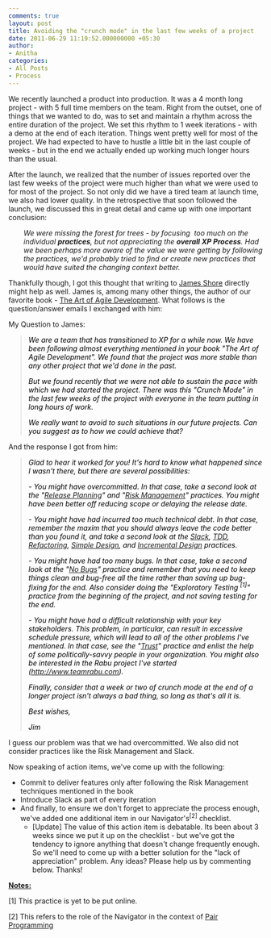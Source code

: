 ```yaml
---
comments: true
layout: post
title: Avoiding the "crunch mode" in the last few weeks of a project
date: 2011-06-29 11:19:52.000000000 +05:30
author: 
- Anitha
categories:
- All Posts
- Process
---
```

We recently launched a product into production. It was a 4 month long project - with 5 full time members on the team. Right from the outset, one of things that we wanted to do, was to set and maintain a rhythm across the entire duration of the project. We set this rhythm to 1 week iterations - with a demo at the end of each iteration. Things went pretty well for most of the project. We had expected to have to hustle a little bit in the last couple of weeks - but in the end we actually ended up working much longer hours than the usual.

After the launch, we realized that the number of issues reported over the last few weeks of the project were much higher than what we were used to for most of the project. So not only did we have a tired team at launch time, we also had lower quality. In the retrospective that soon followed the launch, we discussed this in great detail and came up with one important conclusion:
<p style="padding-left: 30px;"><em>We were missing the forest for trees - by focusing  too much on the individual <strong>practices</strong>, but not appreciating the <strong>overall XP Process</strong>. Had we been perhaps more aware of the value we were getting by following the practices, we'd probably tried to find or create new practices that would have suited the changing context better. </em></p>
Thankfully though, I got this thought that writing to <a href="http://jamesshore.com/">James Shore</a> directly might help as well. James is, among many other things, the author of our favorite book - <a href="http://jamesshore.com/Agile-Book/">The Art of Agile Development</a>. What follows is the question/answer emails I exchanged with him:

My Question to James:
<blockquote><em><span style="color: #000000;">We are a team that has transitioned to XP for a while now. We have been following almost everything mentioned in your book "The Art of Agile Development". We found that the project was more stable than any other project that we'd done in the past.</span></em>

<em><span style="color: #000000;">
</span></em>

<em><span style="color: #000000;">But we found recently that we were not able to sustain the pace with which we had started the project. There was this "Crunch Mode" in the last few weeks of the project with everyone in the team putting in long hours of work.</span></em>

<em><span style="color: #000000;">
</span></em>

<em><span style="color: #000000;">We really want to avoid to such situations in our future projects. Can you suggest as to how we could achieve that?</span></em></blockquote>
And the response I got from him:
<blockquote>
<p style="text-align: left;"><em><span style="color: #000000;">Glad to hear it worked for you! It's hard to know what happened since I wasn't there, but there are several possibilities:</span></em></p>
<p style="text-align: left;"><em><span style="color: #000000;">
</span></em></p>
<p style="text-align: left;"><em><span style="color: #000000;">- You might have overcommitted. In that case, take a second look at the "<a href="http://jamesshore.com/Agile-Book/release_planning.html" target="_blank">Release Planning</a>" and "<a href="http://jamesshore.com/Blog/Use-Risk-Management-to-Make-Solid-Commitments.html" target="_blank">Risk Management</a>" practices. You might have been better off reducing scope or delaying the release date.</span></em></p>
<p style="text-align: left;"><em><span style="color: #000000;">
</span></em></p>
<em><span style="color: #000000;">- You might have had incurred too much technical debt. In that case, remember the maxim that you should always leave the code better than you found it, and take a second look at the <a href="http://jamesshore.com/Agile-Book/slack.html" target="_blank">Slack</a>, <a href="http://jamesshore.com/Agile-Book/test_driven_development.html" target="_blank">TDD</a>, <a href="http://jamesshore.com/Agile-Book/refactoring.html" target="_blank">Refactoring</a>, <a href="http://jamesshore.com/Agile-Book/simple_design.html" target="_blank">Simple Design</a>, and <a href="http://jamesshore.com/Agile-Book/incremental_design.html" target="_blank">Incremental Design</a> practices.</span></em>

<em><span style="color: #000000;">
</span></em>

<em><span style="color: #000000;">- You might have had too many bugs. In that case, take a second look at the "<a href="http://jamesshore.com/Agile-Book/no_bugs.html" target="_blank">No Bugs</a>" practice and remember that you need to keep things clean and bug-free all the time rather than saving up bug-fixing for the end. Also consider doing the "Exploratory Testing <sup>[1]</sup>" practice from the beginning of the project, and not saving testing for the end.</span></em>

<em><span style="color: #000000;">
</span></em>

<em><span style="color: #000000;">- You might have had a difficult relationship with your key stakeholders. This problem, in particular, can result in excessive schedule pressure, which will lead to all of the other problems I've mentioned. In that case, see the "<a href="http://jamesshore.com/Agile-Book/trust.html" target="_blank">Trust</a>" practice and enlist the help of some politically-savvy people in your organization. You might also be interested in the Rabu project I've started (<a href="http://www.teamrabu.com/" target="_blank">http://www.teamrabu.com</a>).</span></em>

<em><span style="color: #000000;">
</span></em>

<em><span style="color: #000000;">Finally, consider that a week or two of crunch mode at the end of a longer project isn't always a bad thing, so long as that's all it is.</span></em>

<em><span style="color: #000000;">
</span></em>

<span style="color: #000000;"><em> </em><em> </em><em> </em><em> </em><em> </em><em> </em></span>
<p style="text-align: left;"><em><span style="color: #000000;">Best wishes,</span></em></p>
<p style="text-align: left;"><em><span style="color: #000000;"> Jim</span></em></p>
</blockquote>
I guess our problem was that we had overcommitted. We also did not consider practices like the Risk Management and Slack.

Now speaking of action items, we've come up with the following:
<ul>
	<li>Commit to deliver features only after following the Risk Management techniques mentioned in the book</li>
	<li>Introduce Slack as part of every iteration</li>
	<li>And finally, to ensure we don't forget to appreciate the process enough, we've added one additional item in our Navigator's<sup>[2]</sup> checklist.
<ul>
	<li>[Update] The value of this action item is debatable. Its been about 3 weeks since we put it up on the checklist - but we've got the tendency to ignore anything that doesn't change frequently enough. So we'll need to come up with a better solution for the "lack of appreciation" problem. Any ideas? Please help us by commenting below. Thanks!</li>
</ul>
</li>
</ul>
<strong><span style="text-decoration: underline;">Notes:</span></strong>

[1] This practice is yet to be put online.

[2] This refers to the role of the Navigator in the context of <a href="http://jamesshore.com/Agile-Book/pair_programming.html">Pair Programming</a>
